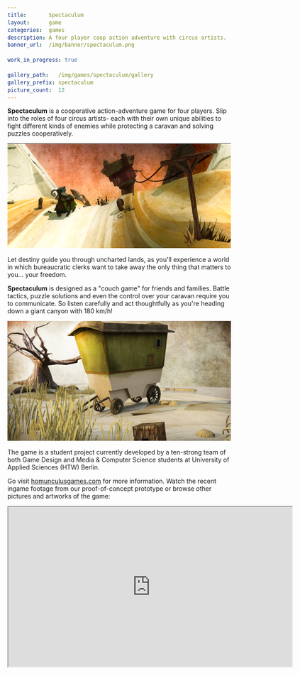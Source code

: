 ```yaml
---
title:       Spectaculum
layout:      game
categories:  games
description: A four player coop action adventure with circus artists.
banner_url:  /img/banner/spectaculum.png

work_in_progress: true

gallery_path:   /img/games/spectaculum/gallery
gallery_prefix: spectaculum
picture_count:  12
---
```

__Spectaculum__ is a cooperative action-adventure game for four players.
Slip into the roles of four circus artists- each with their own unique
abilities to fight different kinds of enemies while protecting a caravan
and solving puzzles cooperatively.

<img src="/img/games/spectaculum/spectaculum-inline1.png"
     alt="Spectaculum">

Let destiny guide you through uncharted lands, as you'll experience a
world in which bureaucratic clerks want to take away the only thing that
matters to you… your freedom.

__Spectaculum__ is designed as a "couch game" for friends and families. Battle
tactics, puzzle solutions and even the control over your caravan require
you to communicate. So listen carefully and act thoughtfully as you're
heading down a giant canyon with 180 km/h!

<img src="/img/games/spectaculum/spectaculum-inline2.png"
     alt="Spectaculum">

The game is a student project currently developed by a ten-strong team
of both Game Design and Media & Computer Science students at University
of Applied Sciences (HTW) Berlin.

Go visit [homunculusgames.com][homunculus] for more information.
Watch the recent ingame footage from our proof-of-concept prototype or
browse other pictures and artworks of the game:

<iframe 
    width="640px" 
    height="360px" 
    src="http://player.vimeo.com/video/31747997?title=0&amp;byline=0&amp;portrait=0&amp;color=c5c533" 
    allowFullScreen="true" />

## Gallery:

<!-- gallery snippet -->
{% if page.gallery_path %}
<div class="gallery">
  <ul>
    {% for i in (1...page.picture_count) %}
    <li>
      <a {% if i == 1 %}class="active"{% endif %}
         href="{{ page.gallery_path }}/{{ page.gallery_prefix }}-original-{{ i }}.png"
         data-preview-url="{{ page.gallery_path }}/{{ page.gallery_prefix }}-preview-{{ i }}.png">
        <img src="{{ page.gallery_path }}/{{ page.gallery_prefix }}-thumb-{{ i }}.png" />
      </a>
    </li>
    {% endfor %}
  </ul>

  <div class="display-wrapper">
    <img src="{{ page.gallery_path }}/{{ page.gallery_prefix }}-preview-1.png" />
    <a href="{{ page.gallery_path }}/{{ page.gallery_prefix }}-original-1.png">Download Original</a>
  </div>
</div>
{% endif %}
<!-- gallery snippet -->

[homunculus]: http://homunculusgames.com
